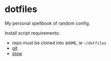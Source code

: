 # dotfiles
My personal spellbook of random config.

Install script requirements:

* repo must be cloned into `$HOME`, ie `~/dotfiles`
* [git](https://git-scm.com/)
* [stow](https://www.gnu.org/software/stow/)
